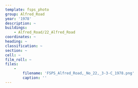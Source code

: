```yaml
---
template: fsps_photo
group: Alfred_Road
year: '1978'
description: ~
buildings:
    - Alfred_Road/22_Alfred_Road
coordinates: ~
heading: ~
classification: ~
section: ~
cell: ~
film_roll: ~
files:
    -
        filename: 'FSPS_Alfred_Road,_No_22,_3-3-C_1978.png'
        caption: ''
---
```

